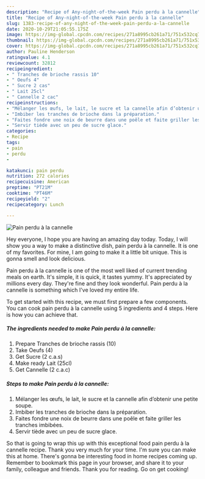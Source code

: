 ```yaml
---
description: "Recipe of Any-night-of-the-week Pain perdu à la cannelle"
title: "Recipe of Any-night-of-the-week Pain perdu à la cannelle"
slug: 1383-recipe-of-any-night-of-the-week-pain-perdu-a-la-cannelle
date: 2020-10-29T21:05:55.175Z
image: https://img-global.cpcdn.com/recipes/271a8995cb261a71/751x532cq70/pain-perdu-a-la-cannelle-photo-principale-de-la-recette.jpg
thumbnail: https://img-global.cpcdn.com/recipes/271a8995cb261a71/751x532cq70/pain-perdu-a-la-cannelle-photo-principale-de-la-recette.jpg
cover: https://img-global.cpcdn.com/recipes/271a8995cb261a71/751x532cq70/pain-perdu-a-la-cannelle-photo-principale-de-la-recette.jpg
author: Pauline Henderson
ratingvalue: 4.1
reviewcount: 32812
recipeingredient:
- " Tranches de brioche rassis 10"
- " Oeufs 4"
- " Sucre 2 cas"
- " Lait 25cl"
- " Cannelle 2 cac"
recipeinstructions:
- "Mélanger les œufs, le lait, le sucre et la cannelle afin d’obtenir une petite soupe."
- "Imbiber les tranches de brioche dans la préparation."
- "Faites fondre une noix de beurre dans une poêle et faite griller les tranches imbibées."
- "Servir tiède avec un peu de sucre glace."
categories:
- Recipe
tags:
- pain
- perdu
- 

katakunci: pain perdu  
nutrition: 272 calories
recipecuisine: American
preptime: "PT21M"
cooktime: "PT46M"
recipeyield: "2"
recipecategory: Lunch

---
```



![Pain perdu à la cannelle](https://img-global.cpcdn.com/recipes/271a8995cb261a71/751x532cq70/pain-perdu-a-la-cannelle-photo-principale-de-la-recette.jpg)

Hey everyone, I hope you are having an amazing day today. Today, I will show you a way to make a distinctive dish, pain perdu à la cannelle. It is one of my favorites. For mine, I am going to make it a little bit unique. This is gonna smell and look delicious.



Pain perdu à la cannelle is one of the most well liked of current trending meals on earth. It's simple, it is quick, it tastes yummy. It's appreciated by millions every day. They're fine and they look wonderful. Pain perdu à la cannelle is something which I've loved my entire life.


To get started with this recipe, we must first prepare a few components. You can cook pain perdu à la cannelle using 5 ingredients and 4 steps. Here is how you can achieve that.

<!--inarticleads1-->

##### The ingredients needed to make Pain perdu à la cannelle:

1. Prepare  Tranches de brioche rassis (10)
1. Take  Oeufs (4)
1. Get  Sucre (2 c.a.s)
1. Make ready  Lait (25cl)
1. Get  Cannelle (2 c.a.c)




<!--inarticleads2-->

##### Steps to make Pain perdu à la cannelle:

1. Mélanger les œufs, le lait, le sucre et la cannelle afin d’obtenir une petite soupe.
1. Imbiber les tranches de brioche dans la préparation.
1. Faites fondre une noix de beurre dans une poêle et faite griller les tranches imbibées.
1. Servir tiède avec un peu de sucre glace.




So that is going to wrap this up with this exceptional food pain perdu à la cannelle recipe. Thank you very much for your time. I'm sure you can make this at home. There's gonna be interesting food in home recipes coming up. Remember to bookmark this page in your browser, and share it to your family, colleague and friends. Thank you for reading. Go on get cooking!
